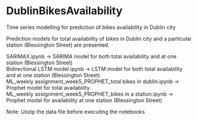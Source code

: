 # DublinBikesAvailability
Time series modelling for prediction of bikes availability in Dublin city

Prediction models for total availability of bikes in Dublin city and a particular station (Blessington Street) are presented.
<br/>

SARIMAX.ipynb -> SARIMA model for both total availability and at one station (Blessington Street)
<br/>
Bidirectional LSTM model.ipynb -> LSTM model for both total availability and at one station (Blessington Street)
<br/>
ML_weekly assignment_week5_PROPHET_total bikes in dublin.ipynb -> Prophet model for total availability
<br/>
ML_weekly assignment_week5_PROPHET_bikes in a station.ipynb -> Prophet model for availability at one station (Blessington Street)
<br/>

Note: Unzip the data file before executing the notebooks
